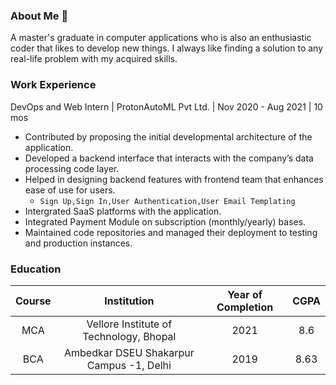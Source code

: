 ### About Me 👋
A master's graduate in computer applications who is also an enthusiastic coder that likes to develop new things. I always like finding a solution to any real-life problem with my acquired skills. 

### Work Experience
DevOps and Web Intern | ProtonAutoML Pvt Ltd. | Nov 2020 - Aug 2021 | 10 mos

- Contributed by proposing the initial developmental architecture of the application.
- Developed a backend interface that interacts with the company’s data processing code layer.
- Helped in designing backend features with frontend team that enhances ease of use for users.
  - ` Sign Up,Sign In,User Authentication,User Email Templating `
- Intergrated SaaS platforms with the application.
- Integrated Payment Module on subscription (monthly/yearly) bases.
- Maintained code repositories and managed their deployment to testing and production instances.
 
### Education
Course        | Institution                              |  Year of Completion | CGPA
:---:         |:---:                                     |:---:                |:---:  
MCA           | Vellore Institute of Technology, Bhopal  |        2021         |  8.6
BCA           | Ambedkar DSEU Shakarpur Campus -1, Delhi |        2019         |  8.63
